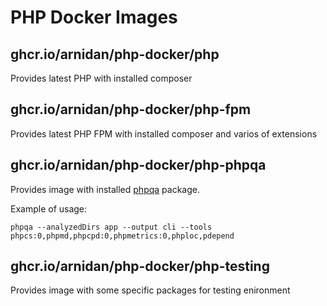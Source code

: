 # PHP Docker Images

## ghcr.io/arnidan/php-docker/php

Provides latest PHP with installed composer

## ghcr.io/arnidan/php-docker/php-fpm

Provides latest PHP FPM with installed composer and varios of extensions

## ghcr.io/arnidan/php-docker/php-phpqa

Provides image with installed [phpqa](https://github.com/EdgedesignCZ/phpqa) package.

Example of usage:

```
phpqa --analyzedDirs app --output cli --tools phpcs:0,phpmd,phpcpd:0,phpmetrics:0,phploc,pdepend
```

## ghcr.io/arnidan/php-docker/php-testing

Provides image with some specific packages for testing enironment
